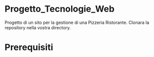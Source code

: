 # Progetto_Tecnologie_Web
Progetto di un sito per la gestione di una Pizzeria Ristorante.
Clonara la repository nella vostra directory.

<h1>Prerequisiti</h1>
<option></option>
